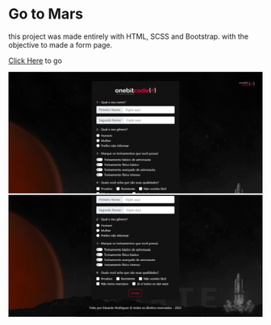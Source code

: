 # Go to Mars

this project was made entirely with HTML, SCSS and Bootstrap. with the objective to made a form page.

[Click Here](https://crypto-mania-edr.netlify.app) to go

![App Images](/assets/1.png) 
![App Images](/assets/2.png) 







